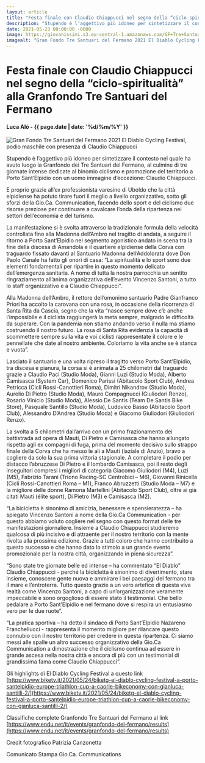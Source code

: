 ```yaml
---
layout: article
title: "Festa finale con Claudio Chiappucci nel segno della “ciclo-spiritualità” alla Granfondo Tre Santuari del Fermano"
description: "Stupendo è l’aggettivo più idoneo per sintetizzare il contesto nel quale ha avuto luogo la Granfondo dei Tre Santuari del Fermano, al culmine di tre giornate intense dedicate al binomio ciclismo e promozione del territorio a Porto Sant’Elpidio con un uomo immagine d’eccezione: Claudio Chiappucci."
date: 2021-05-23 00:00:00 -0000
image: https://giovanissimi.s3.eu-central-1.amazonaws.com/GF+Tre+Santuari+Fermano+23052021+podio+maschile.jpeg
imagealt: "Gran Fondo Tre Santuari del Fermano 2021 El Diablo Cycling Festival, podio maschile con presenza di Claudio Chiappucci"
---
```


# Festa finale con Claudio Chiappucci nel segno della “ciclo-spiritualità” alla Granfondo Tre Santuari del Fermano

#### Luca Alò - {{ page.date | date: '%d/%m/%Y' }}

![Gran Fondo Tre Santuari del Fermano 2021 El Diablo Cycling Festival, podio maschile con presenza di Claudio Chiappucci](https://giovanissimi.s3.eu-central-1.amazonaws.com/GF+Tre+Santuari+Fermano+23052021+podio+maschile.jpeg)

Stupendo è l’aggettivo più idoneo per sintetizzare il contesto nel quale ha avuto luogo la Granfondo dei Tre Santuari del Fermano, al culmine di tre giornate intense dedicate al binomio ciclismo e promozione del territorio a Porto Sant’Elpidio con un uomo immagine d’eccezione: Claudio Chiappucci.

E proprio grazie all’ex professionista varesino di Uboldo che la città elpidiense ha potuto tirare fuori il meglio a livello organizzativo, sotto gli sforzi della Gio.Ca. Communication, facendo dello sport e del ciclismo due risorse preziose per continuare a cavalcare l’onda della ripartenza nei settori dell’economia e del turismo.

La manifestazione si è svolta attraverso la tradizionale formula della velocità controllata fino alla Madonna dell’Ambro nel tragitto di andata, a seguire il ritorno a Porto Sant’Elpidio nel segmento agonistico andato in scena tra la fine della discesa di Amandola e il quartiere elpidiense della Corva con traguardo fissato davanti al Santuario Madonna dell’Addolorata dove Don Paolo Canale ha fatto gli onori di casa: “La spiritualità e lo sport sono due elementi fondamentali per ripartire in questo momento delicato dell’emergenza sanitaria. A nome di tutta la nostra parrocchia un sentito ringraziamento all’anima organizzativa dell’evento Vincenzo Santoni, a tutto lo staff organizzativo e a Claudio Chiappucci”.

Alla Madonna dell’Ambro, il rettore dell’omonimo santuario Padre Gianfranco Priori ha accolto la carovana con una rosa, in occasione della ricorrenza di Santa Rita da Cascia, segno che la vita “nasce sempre dove c’è anche l’impossibile e il ciclista raggiungerà la meta sempre, malgrado le difficoltà da superare. Con la pandemia non stiamo andando verso il nulla ma stiamo costruendo il nostro futuro. La rosa di Santa Rita evidenzia la capacità di scommettere sempre sulla vita e voi ciclisti rappresentate il colore e le pennellate che date al nostro ambiente. Coloriamo la vita anche se è stanca e vuota”.

Lasciato il santuario e una volta ripreso il tragitto verso Porto Sant’Elpidio, tra discesa e pianura, la corsa si è animata a 25 chilometri dal traguardo grazie a Claudio Paci (Studio Moda), Gianni Luzi (Studio Moda), Alberto Camisasca (System Car), Domenico Parissi (Abitacolo Sport Club), Andrea Petricca (Cicli Rossi-Canottieri Roma), Dimitri Nikandrov (Studio Moda), Aurelio Di Pietro (Studio Moda), Mauro Compagnucci (Giuliodori Renzo), Rosario Vinicio (Studio Moda), Alessio De Santis (Team De Santis Bike Store), Pasquale Santillo (Studio Moda), Ludovico Basso (Abitacolo Sport Club), Alessandro D’Andrea (Studio Moda) e Giacomo Giuliodori (Giuliodori Renzo).

La svolta a 5 chilometri dall’arrivo con un primo frazionamento dei battistrada ad opera di Mauti, Di Pietro e Camisasca che hanno allungato rispetto agli ex compagni di fuga, prima del momento decisivo sullo strappo finale della Corva che ha messo le ali a Mauti (laziale di Anzio), bravo a cogliere da solo la sua prima vittoria stagionale. A completare il podio per distacco l’abruzzese Di Pietro e il lombardo Camisasca, poi il resto degli inseguitori compresi i migliori di categoria Giacomo Giuliodori (M4), Luzi (M5), Fabrizio Tarani (Triono Racing-SC Centrobici – M6), Giovanni Rinicella (Cicli Rossi-Canottieri Roma – M1), Franco Abruzzetti (Studio Moda – M7) e la migliore delle donne Ramona Martellini (Abitacolo Sport Club), oltre ai già citati Mauti (élite sport), Di Pietro (M3) e Camisasca (M2).

“La bicicletta è sinonimo di amicizia, benessere e spensieratezza – ha spiegato Vincenzo Santoni a nome della Gio.Ca Communication - per questo abbiamo voluto cogliere nel segno con questo format delle tre manifestazioni giornaliere. Insieme a Claudio Chiappucci studieremo qualcosa di più incisivo e di attraente per il nostro territorio con la mente rivolta alla prossima edizione. Grazie a tutti coloro che hanno contribuito a questo successo e che hanno dato lo stimolo a un grande evento promozionale per la nostra città, organizzando in piena sicurezza”.

“Sono state tre giornate belle ed intense – ha commentato “El Diablo” Claudio Chiappucci - perché la bicicletta è sinonimo di divertimento, stare insieme, conoscere gente nuova e ammirare i bei paesaggi del fermano tra il mare e l’entroterra. Tutto questo grazie a un vero artefice di questa viva realtà come Vincenzo Santoni, a capo di un’organizzazione veramente impeccabile e sono orgoglioso di essere stato il testimonial. Che bello pedalare a Porto Sant’Elpidio e nel fermano dove si respira un entusiasmo vero per le due ruote”.

“La pratica sportiva – ha detto il sindaco di Porto Sant’Elpidio Nazareno Franchellucci - rappresenta il momento migliore per rilancare questo connubio con il nostro territorio per credere in questa ripartenza. Ci siamo messi alle spalle un altro successo organizzativo della Gio.Ca Communication a dimostrazione che il ciclismo continua ad essere in grande ascesa nella nostra città e ancora di più con un testimonial di grandissima fama come Claudio Chiappucci”.

Gli highlights di El Diablo Cycling Festival a questo link [https://www.biketv.it/2021/05/24/biketg-el-diablo-cycling-festival-a-porto-santelpidio-europe-triathlon-cup-a-caorle-bikeconomy-con-gianluca-santilli-2/](https://www.biketv.it/2021/05/24/biketg-el-diablo-cycling-festival-a-porto-santelpidio-europe-triathlon-cup-a-caorle-bikeconomy-con-gianluca-santilli-2/)

Classifiche complete Granfondo Tre Santuari del Fermano al link [https://www.endu.net/it/events/granfondo-del-fermano/results](https://www.endu.net/it/events/granfondo-del-fermano/results)

Credit fotografico Patrizia Canzonetta

Comunicato Stampa Gio.Ca. Communications